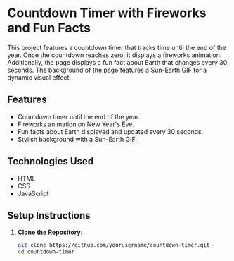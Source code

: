 # Countdown Timer with Fireworks and Fun Facts

This project features a countdown timer that tracks time until the end of the year. Once the countdown reaches zero, it displays a fireworks animation. Additionally, the page displays a fun fact about Earth that changes every 30 seconds. The background of the page features a Sun-Earth GIF for a dynamic visual effect.

## Features

- Countdown timer until the end of the year.
- Fireworks animation on New Year's Eve.
- Fun facts about Earth displayed and updated every 30 seconds.
- Stylish background with a Sun-Earth GIF.

## Technologies Used

- HTML
- CSS
- JavaScript

## Setup Instructions

1. **Clone the Repository:**

   ```bash
   git clone https://github.com/yourusername/countdown-timer.git
   cd countdown-timer

